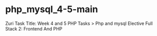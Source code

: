# php_mysql_4-5-main
Zuri
Task Title: Week 4 and 5 PHP Tasks > Php and mysql Elective Full Stack 2: Frontend And PHP
